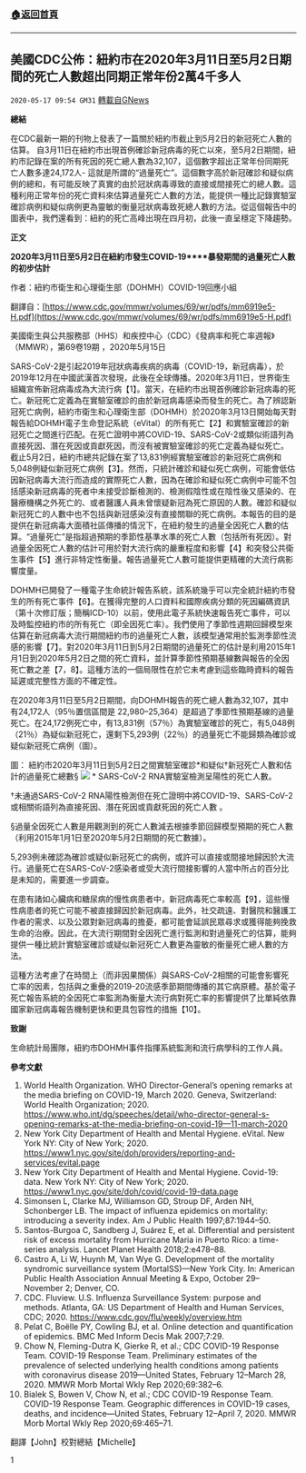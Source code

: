 ###  [:house:返回首頁](https://github.com/ourhimalayas/txt)
---

## 美國CDC公佈：紐約市在2020年3月11日至5月2日期間的死亡人數超出同期正常年份2萬4千多人
`2020-05-17 09:54 GM31` [轉載自GNews](https://gnews.org/zh-hant/205611/)

**總結**

在CDC最新一期的刊物上發表了一篇關於紐約市截止到5月2日的新冠死亡人數的估算。 自3月11日在紐約市出現首例確診新冠病毒的死亡以來，至5月2日期間，紐約市記錄在案的所有死因的死亡總人數為32,107，這個數字超出正常年份同期死亡人數多達24,172人- 這就是所謂的“過量死亡”。這個數字高於新冠確診和疑似病例的總和，有可能反映了真實的由於冠狀病毒導致的直接或間接死亡的總人數。這種利用正常年份的死亡資料來估算過量死亡人數的方法，能提供一種比記錄實驗室確診病例和疑似病例更為靈敏的衡量冠狀病毒致死總人數的方法。從這個報告中的圖表中，我們還看到：紐約的死亡高峰出現在四月初，此後一直呈穩定下降趨勢。

**正文**

**2020****年****3****月****11****日至****5****月****2****日在紐約市發生****COVID-19****暴發期間的過量死亡人數的初步估計**

作者：紐約市衛生和心理衛生部（DOHMH）COVID-19回應小組

翻譯自：[https://www.cdc.gov/mmwr/volumes/69/wr/pdfs/mm6919e5-H.pdf](https://www.cdc.gov/mmwr/volumes/69/wr/pdfs/mm6919e5-H.pdf)

美國衛生與公共服務部（HHS）和疾控中心（CDC）《發病率和死亡率週報》（MMWR），第69卷19期 ，2020年5月15日

SARS-CoV-2是引起2019年冠狀病毒疾病的病毒（COVID-19，新冠病毒），於2019年12月在中國武漢首次發現，此後在全球傳播。2020年3月11日，世界衛生組織宣佈新冠病毒成為大流行病【1】。當天，在紐約市出現首例確診新冠病毒的死亡。新冠死亡定義為在實驗室確診的由於新冠病毒感染而發生的死亡。為了辨認新冠死亡病例，紐約市衛生和心理衛生部（DOHMH）於2020年3月13日開始每天對報告給DOHMH電子生命登記系統（eVital）的所有死亡【2】和實驗室確診的新冠死亡之間進行匹配。在死亡證明中將COVID-19、SARS-CoV-2或類似術語列為直接死因、潛在死因或貢獻死因，而沒有被實驗室確診的死亡定義為疑似死亡。 截止5月2日，紐約市總共記錄在案了13,831例經實驗室確診的新冠死亡病例和5,048例疑似新冠死亡病例【3】。然而，只統計確診和疑似死亡病例，可能會低估因新冠病毒大流行而造成的實際死亡人數，因為在確診和疑似死亡病例中可能不包括感染新冠病毒的死者中未接受診斷檢測的、檢測假陰性或在陰性後又感染的、在醫療機構之外死亡的、或者醫護人員未曾懷疑新冠為死亡原因的人數。確診和疑似新冠死亡的人數中也不包括與新冠感染沒有直接關聯的死亡病例。本報告的目的是提供在新冠病毒大面積社區傳播的情況下，在紐約發生的過量全因死亡人數的估算。“過量死亡”是指超過預期的季節性基準水準的死亡人數（包括所有死因）。對過量全因死亡人數的估計可用於對大流行病的嚴重程度和影響【4】和突發公共衛生事件【5】進行非特定性衡量。報告過量死亡人數可能提供更精確的大流行病影響度量。

DOHMH已開發了一種電子生命統計報告系統，該系統幾乎可以完全統計紐約市發生的所有死亡事件【6】。在獲得完整的人口資料和國際疾病分類的死因編碼資訊（第十次修訂版；簡稱ICD-10）以前，使用此電子系統快速報告死亡事件，可以及時監控紐約市的所有死亡（即全因死亡率）。我們使用了季節性週期回歸模型來估算在新冠病毒大流行期間紐約市的過量死亡人數，該模型通常用於監測季節性流感的影響【7】。對2020年3月11日到5月2日期間的過量死亡的估計是利用2015年1月1日到2020年5月2日之間的死亡資料，並計算季節性預期基線數與報告的全因死亡數之差【7，8】。這種方法的一個局限性在於它未考慮到這些臨時資料的報告延遲或完整性方面的不確定性。

在2020年3月11日至5月2日期間，向DOHMH報告的死亡總人數為32,107，其中有24,172人（95％置信區間是 22,980–25,364）是超過了季節性預期基線的過量死亡。在24,172例死亡中，有13,831例（57％）為實驗室確診的死亡，有5,048例（21％）為疑似新冠死亡，還剩下5,293例（22％）的過量死亡不能歸類為確診或疑似新冠死亡病例（圖）。

圖： 紐約市2020年3月11日到5月2日之間實驗室確診\*和疑似†新冠死亡人數和估計的過量死亡總數§
![](https://s3.amazonaws.com/gnews-media-offload/wp-content/uploads/2020/05/17095327/image-22.png)
\* SARS-CoV-2 RNA實驗室檢測呈陽性的死亡人數。

†未通過SARS-CoV-2 RNA陽性檢測但在死亡證明中將COVID-19、SARS-CoV-2或相關術語列為直接死因、潛在死因或貢獻死因的死亡人數 。

§過量全因死亡人數是用觀測到的死亡人數減去根據季節回歸模型預期的死亡人數（利用2015年1月1日至2020年5月2日期間的死亡數據）。

5,293例未確認為確診或疑似新冠死亡的病例，或許可以直接或間接地歸因於大流行。過量死亡在SARS-CoV-2感染者或受大流行間接影響的人當中所占的百分比是未知的，需要進一步調查。

在患有諸如心臟病和糖尿病的慢性病患者中，新冠病毒死亡率較高【9】，這些慢性病患者的死亡可能不被直接歸因於新冠病毒。此外，社交疏遠、對醫院和醫護工作者的需求、以及公眾對新冠病毒的擔憂，都可能會延誤民眾尋求或獲得能夠挽救生命的治療。因此，在大流行期間對全因死亡進行監測和對過量死亡的估算，能夠提供一種比統計實驗室確診或疑似新冠死亡人數更為靈敏的衡量死亡總人數的方法。

這種方法考慮了在時間上（而非因果關係）與SARS-CoV-2相關的可能會影響死亡率的因素，包括與之重疊的2019-20流感季節期間傳播的其它病原體。基於電子死亡報告系統的全因死亡率監測為衡量大流行病對死亡率的影響提供了比單純依靠國家新冠病毒報告機制更快和更具包容性的措施【10】。

**致謝**

生命統計局團隊，紐約市DOHMH事件指揮系統監測和流行病學科的工作人員。

**參考文獻**

1. World Health Organization. WHO Director-General’s opening remarks at the media briefing on COVID-19, March 2020. Geneva, Switzerland: World Health Organization; 2020. https://www.who.int/dg/speeches/detail/who-director-general-s-opening-remarks-at-the-media-briefing-on-covid-19—11-march-2020
2. New York City Department of Health and Mental Hygiene. eVital. New York NY: City of New York; 2020. https://www1.nyc.gov/site/doh/providers/reporting-and-services/evital.page
3. New York City Department of Health and Mental Hygiene. Covid-19: data. New York NY: City of New York; 2020. https://www1.nyc.gov/site/doh/covid/covid-19-data.page
4. Simonsen L, Clarke MJ, Williamson GD, Stroup DF, Arden NH, Schonberger LB. The impact of influenza epidemics on mortality: introducing a severity index. Am J Public Health 1997;87:1944–50.
5. Santos-Burgoa C, Sandberg J, Suárez E, et al. Differential and persistent risk of excess mortality from Hurricane Maria in Puerto Rico: a time-series analysis. Lancet Planet Health 2018;2:e478–88.
6. Castro A, Li W, Huynh M, Van Wye G. Development of the mortality syndromic surveillance system (MortalSS)—New York City. In: American Public Health Association Annual Meeting & Expo, October 29–November 2; Denver, CO.
7. CDC. Fluview. U.S. Influenza Surveillance System: purpose and methods. Atlanta, GA: US Department of Health and Human Services, CDC; 2020. https://www.cdc.gov/flu/weekly/overview.htm
8. Pelat C, Boëlle PY, Cowling BJ, et al. Online detection and quantification of epidemics. BMC Med Inform Decis Mak 2007;7:29.
9. Chow N, Fleming-Dutra K, Gierke R, et al.; CDC COVID-19 Response Team. COVID-19 Response Team. Preliminary estimates of the prevalence of selected underlying health conditions among patients with coronavirus disease 2019—United States, February 12–March 28, 2020. MMWR Morb Mortal Wkly Rep 2020;69:382–6.
10. Bialek S, Bowen V, Chow N, et al.; CDC COVID-19 Response Team. COVID-19 Response Team. Geographic differences in COVID-19 cases, deaths, and incidence—United States, February 12–April 7, 2020. MMWR Morb Mortal Wkly Rep 2020;69:465–71.


翻譯【John】校對總結【Michelle】

1
